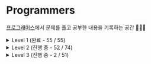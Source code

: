 # Programmers

[프로그래머스](https://programmers.co.kr/learn/challenges)에서 문제를 풀고 공부한 내용을 기록하는 공간 ✍🏻✨

<details>
<summary> Level 1 (완료 - 55 / 55) </summary>
<div markdown='1'>  
<br>
  
| No. | Title | Type | Blog |
|:------:|:-----:|:----:|:----:|
| 01 | [x만큼 간격이 있는 n개 숫자](https://github.com/limeorange/Programmers_Algorithm/blob/main/Level%201/Lv1_01%20x%EB%A7%8C%ED%81%BC%20%EA%B0%84%EA%B2%A9%EC%9D%B4%20%EC%9E%88%EB%8A%94%20n%EA%B0%9C%20%EC%88%AB%EC%9E%90.ipynb) | 연습문제 | |
| 02 | [직사각형 별찍기](https://github.com/limeorange/Programmers_Algorithm/blob/main/Level%201/Lv1_02%20%EC%A7%81%EC%82%AC%EA%B0%81%ED%98%95%20%EB%B3%84%EC%B0%8D%EA%B8%B0.ipynb) | 연습문제 |
| 03 | [핸드폰 번호 가리기](https://github.com/limeorange/Programmers_Algorithm/blob/main/Level%201/Lv1_03%20%ED%95%B8%EB%93%9C%ED%8F%B0%20%EB%B2%88%ED%98%B8%20%EA%B0%80%EB%A6%AC%EA%B8%B0.ipynb) | 연습문제 |
| 04 | [행렬의 덧셈](https://github.com/limeorange/Programmers_Algorithm/blob/main/Level%201/Lv1_04%20%ED%96%89%EB%A0%AC%EC%9D%98%20%EB%8D%A7%EC%85%88.ipynb) | 연습문제 |
| 05 | [평균 구하기](https://github.com/limeorange/Programmers_Algorithm/blob/main/Level%201/Lv1_05%20%ED%8F%89%EA%B7%A0%20%EA%B5%AC%ED%95%98%EA%B8%B0.ipynb) | 연습문제 |
| 06 | [하샤드 수](https://github.com/limeorange/Programmers_Algorithm/blob/main/Level%201/Lv1_06%20%ED%95%98%EC%83%A4%EB%93%9C%20%EC%88%98.ipynb) | 연습문제 |
| 07 | [최대공약수와 최소공배수](https://github.com/limeorange/Programmers_Algorithm/blob/main/Level%201/Lv1_07%20%EC%B5%9C%EB%8C%80%EA%B3%B5%EC%95%BD%EC%88%98%EC%99%80%20%EC%B5%9C%EC%86%8C%EA%B3%B5%EB%B0%B0%EC%88%98.ipynb) | 연습문제 |
| 08 | [제일 작은 수 제거하기](https://github.com/limeorange/Programmers_Algorithm/blob/main/Level%201/Lv1_08%20%EC%A0%9C%EC%9D%BC%20%EC%9E%91%EC%9D%80%20%EC%88%98%20%EC%A0%9C%EA%B1%B0%ED%95%98%EA%B8%B0.ipynb) | 연습문제 |
| 09 | [정수 내림차순으로 배치하기](https://github.com/limeorange/Programmers_Algorithm/blob/main/Level%201/Lv1_09%20%EC%A0%95%EC%88%98%20%EB%82%B4%EB%A6%BC%EC%B0%A8%EC%88%9C%EC%9C%BC%EB%A1%9C%20%EB%B0%B0%EC%B9%98%ED%95%98%EA%B8%B0.ipynb) | 연습문제 |
| 10 | [콜라츠 추측](https://github.com/limeorange/Programmers_Algorithm/blob/main/Level%201/Lv1_10%20%EC%BD%9C%EB%9D%BC%EC%B8%A0%20%EC%B6%94%EC%B8%A1.ipynb) | 연습문제 |
| 11 | [정수 제곱근 판별](https://github.com/limeorange/Programmers_Algorithm/blob/main/Level%201/Lv1_11%20%EC%A0%95%EC%88%98%20%EC%A0%9C%EA%B3%B1%EA%B7%BC%20%ED%8C%90%EB%B3%84.ipynb) | 연습문제 |
| 12 | [자릿수 더하기](https://github.com/limeorange/Programmers_Algorithm/blob/main/Level%201/Lv1_12%20%EC%9E%90%EB%A6%BF%EC%88%98%20%EB%8D%94%ED%95%98%EA%B8%B0.ipynb) | 연습문제 |
| 13 | [짝수와 홀수](https://github.com/limeorange/Programmers_Algorithm/blob/main/Level%201/Lv1_13%20%EC%A7%9D%EC%88%98%EC%99%80%20%ED%99%80%EC%88%98.ipynb) | 연습문제 |
| 14 | [자연수 뒤집어 배열로 만들기](https://github.com/limeorange/Programmers_Algorithm/blob/main/Level%201/Lv1_14%20%EC%9E%90%EC%97%B0%EC%88%98%20%EB%92%A4%EC%A7%91%EC%96%B4%20%EB%B0%B0%EC%97%B4%EB%A1%9C%20%EB%A7%8C%EB%93%A4%EA%B8%B0.ipynb) | 연습문제 |
| 15 | [이상한 문자 만들기](https://github.com/limeorange/Programmers_Algorithm/blob/main/Level%201/Lv1_15%20%EC%9D%B4%EC%83%81%ED%95%9C%20%EB%AC%B8%EC%9E%90%20%EB%A7%8C%EB%93%A4%EA%B8%B0.ipynb) | 연습문제 |
| 16 | [약수의 합](https://github.com/limeorange/Programmers_Algorithm/blob/main/Level%201/Lv1_16%20%EC%95%BD%EC%88%98%EC%9D%98%20%ED%95%A9.ipynb) |  연습문제 |
| 17 | [문자열을 정수로 바꾸기](https://github.com/limeorange/Programmers_Algorithm/blob/main/Level%201/Lv1_17%20%EB%AC%B8%EC%9E%90%EC%97%B4%EC%9D%84%20%EC%A0%95%EC%88%98%EB%A1%9C%20%EB%B0%94%EA%BE%B8%EA%B8%B0.ipynb) | 연습문제 |
| 18 | [소수 찾기](https://github.com/limeorange/Programmers_Algorithm/blob/main/Level%201/Lv1_18%20%EC%86%8C%EC%88%98%20%EC%B0%BE%EA%B8%B0.ipynb) | 연습문제 |
| 19 | [수박수박수박수박수박수?](https://github.com/limeorange/Programmers_Algorithm/blob/main/Level%201/Lv1_19%20%EC%88%98%EB%B0%95%EC%88%98%EB%B0%95%EC%88%98%EB%B0%95%EC%88%98%EB%B0%95%EC%88%98%EB%B0%95%EC%88%98%3F.ipynb) | 연습문제 |
| 20 | [시저 암호](https://github.com/limeorange/Programmers_Algorithm/blob/main/Level%201/Lv1_20%20%EC%8B%9C%EC%A0%80%20%EC%95%94%ED%98%B8.ipynb) | 연습문제 |
| 21 | [문자열 다루기 기본](https://github.com/limeorange/Programmers_Algorithm/blob/main/Level%201/Lv1_21%20%EB%AC%B8%EC%9E%90%EC%97%B4%20%EB%8B%A4%EB%A3%A8%EA%B8%B0%20%EA%B8%B0%EB%B3%B8.ipynb) | 연습문제 |
| 22 | [서울에서 김서방 찾기](https://github.com/limeorange/Programmers_Algorithm/blob/main/Level%201/Lv1_22%20%EC%84%9C%EC%9A%B8%EC%97%90%EC%84%9C%20%EA%B9%80%EC%84%9C%EB%B0%A9%20%EC%B0%BE%EA%B8%B0.ipynb) | 연습문제 |
| 23 | [문자열 내 p와 y의 개수](https://github.com/limeorange/Programmers_Algorithm/blob/main/Level%201/Lv1_23%20%EB%AC%B8%EC%9E%90%EC%97%B4%20%EB%82%B4%20p%EC%99%80%20y%EC%9D%98%20%EA%B0%9C%EC%88%98.ipynb) | 연습문제 |
| 24 | [문자열 내림차순으로 배치하기](https://github.com/limeorange/Programmers_Algorithm/blob/main/Level%201/Lv1_24%20%EB%AC%B8%EC%9E%90%EC%97%B4%20%EB%82%B4%EB%A6%BC%EC%B0%A8%EC%88%9C%EC%9C%BC%EB%A1%9C%20%EB%B0%B0%EC%B9%98%ED%95%98%EA%B8%B0.ipynb) | 연습문제 |
| 25 | [두 정수 사이의 합](https://github.com/limeorange/Programmers_Algorithm/blob/main/Level%201/Lv1_25%20%EB%91%90%20%EC%A0%95%EC%88%98%20%EC%82%AC%EC%9D%B4%EC%9D%98%20%ED%95%A9.ipynb) | 연습문제 |
| 26 | [문자열 내 마음대로 정렬하기](https://github.com/limeorange/Programmers_Algorithm/blob/main/Level%201/Lv1_26%20%EB%AC%B8%EC%9E%90%EC%97%B4%20%EB%82%B4%20%EB%A7%88%EC%9D%8C%EB%8C%80%EB%A1%9C%20%EC%A0%95%EB%A0%AC%ED%95%98%EA%B8%B0.ipynb) | 연습문제 |
| 27 | [같은 숫자는 싫어](https://github.com/limeorange/Programmers_Algorithm/blob/main/Level%201/Lv1_27%20%EA%B0%99%EC%9D%80%20%EC%88%AB%EC%9E%90%EB%8A%94%20%EC%8B%AB%EC%96%B4.ipynb) | 연습문제 |
| 28 | [나누어 떨어지는 숫자 배열](https://github.com/limeorange/Programmers_Algorithm/blob/main/Level%201/Lv1_28%20%EB%82%98%EB%88%84%EC%96%B4%20%EB%96%A8%EC%96%B4%EC%A7%80%EB%8A%94%20%EC%88%AB%EC%9E%90%20%EB%B0%B0%EC%97%B4.ipynb) | 연습문제 |
| 29 | [가운데 글자 가져오기](https://github.com/limeorange/Programmers_Algorithm/blob/main/Level%201/Lv1_29%20%EA%B0%80%EC%9A%B4%EB%8D%B0%20%EA%B8%80%EC%9E%90%20%EA%B0%80%EC%A0%B8%EC%98%A4%EA%B8%B0.ipynb) | 연습문제 |
| 30 | [2016년](https://github.com/limeorange/Programmers_Algorithm/blob/main/Level%201/Lv1_30%202016%EB%85%84.ipynb) | 연습문제 |
| 31 | [나머지가 1이 되는 수 찾기](https://github.com/limeorange/Programmers_Algorithm/blob/main/Level%201/Lv1_31%20%EB%82%98%EB%A8%B8%EC%A7%80%EA%B0%80%201%EC%9D%B4%20%EB%90%98%EB%8A%94%20%EC%88%98%20%EC%B0%BE%EA%B8%B0.ipynb) | 월간 코드 챌린지 시즌3 |
| 32 | [두 개 뽑아서 더하기](https://github.com/limeorange/Programmers_Algorithm/blob/main/Level%201/Lv1_32%20%EB%91%90%20%EA%B0%9C%20%EB%BD%91%EC%95%84%EC%84%9C%20%EB%8D%94%ED%95%98%EA%B8%B0.ipynb) | 월간 코드 챌린지 시즌1 |
| 33 | [부족한 금액 계산하기](https://github.com/limeorange/Programmers_Algorithm/blob/main/Level%201/Lv1_33%20%EB%B6%80%EC%A1%B1%ED%95%9C%20%EA%B8%88%EC%95%A1%20%EA%B3%84%EC%82%B0%ED%95%98%EA%B8%B0.ipynb) | 위클리 챌린지 |
| 34 | [최소직사각형](https://github.com/limeorange/Programmers_Algorithm/blob/main/Level%201/Lv1_34%20%EC%B5%9C%EC%86%8C%EC%A7%81%EC%82%AC%EA%B0%81%ED%98%95.ipynb) | 위클리 챌린지 |
| 35 | [완주하지 못한 선수](https://github.com/limeorange/Programmers_Algorithm/blob/main/Level%201/Lv1_35%20%EC%99%84%EC%A3%BC%ED%95%98%EC%A7%80%20%EB%AA%BB%ED%95%9C%20%EC%84%A0%EC%88%98.ipynb) | 해시 |
| 36 | [약수의 개수와 덧셈](https://github.com/limeorange/Programmers_Algorithm/blob/main/Level%201/Lv1_36%20%EC%95%BD%EC%88%98%EC%9D%98%20%EA%B0%9C%EC%88%98%EC%99%80%20%EB%8D%A7%EC%85%88.ipynb) | 월간 코드 챌린지 시즌2 |
| 37 | [음양 더하기](https://github.com/limeorange/Programmers_Algorithm/blob/main/Level%201/Lv1_37%20%EC%9D%8C%EC%96%91%20%EB%8D%94%ED%95%98%EA%B8%B0.ipynb) | 월간 코드 챌린지 시즌2 |
| 38 | [K번째수](https://github.com/limeorange/Programmers_Algorithm/blob/main/Level%201/Lv1_38%20K%EB%B2%88%EC%A7%B8%EC%88%98.ipynb) | 정렬 |
| 39 | [없는 숫자 더하기](https://github.com/limeorange/Programmers_Algorithm/blob/main/Level%201/Lv1_39%20%EC%97%86%EB%8A%94%20%EC%88%AB%EC%9E%90%20%EB%8D%94%ED%95%98%EA%B8%B0.ipynb) | 월간 코드 챌린지 시즌3 |
| 40 | [소수 만들기](https://github.com/limeorange/Programmers_Algorithm/blob/main/Level%201/Lv1_40%20%EC%86%8C%EC%88%98%20%EB%A7%8C%EB%93%A4%EA%B8%B0.ipynb) | Summer/Winter Coding(~2018) |
| 41 | [체육복](https://github.com/limeorange/Programmers_Algorithm/blob/main/Level%201/Lv1_41%20%EC%B2%B4%EC%9C%A1%EB%B3%B5.ipynb) | 탐욕법(Greedy) | 
| 42 | [신규 아이디 추천](https://github.com/limeorange/Programmers_Algorithm/blob/main/Level%201/Lv1_42%20%EC%8B%A0%EA%B7%9C%20%EC%95%84%EC%9D%B4%EB%94%94%20%EC%B6%94%EC%B2%9C.ipynb) | 2021 KAKAO BLIND RECRUITMENT |
| 43 | [숫자 문자열과 영단어](https://github.com/limeorange/Programmers_Algorithm/blob/main/Level%201/Lv1_43%20%EC%88%AB%EC%9E%90%20%EB%AC%B8%EC%9E%90%EC%97%B4%EA%B3%BC%20%EC%98%81%EB%8B%A8%EC%96%B4.ipynb) | 2021 카카오 채용연계형 인턴십 |
| 44 | [내적](https://github.com/limeorange/Programmers_Algorithm/blob/main/Level%201/Lv1_44%20%EB%82%B4%EC%A0%81.ipynb) | 월간 코드 챌린지 시즌1 |
| 45 | [모의고사](https://github.com/limeorange/Programmers_Algorithm/blob/main/Level%201/Lv1_45%20%EB%AA%A8%EC%9D%98%EA%B3%A0%EC%82%AC.ipynb) | 완전탐색 |
| 46 | [폰켓몬](https://github.com/limeorange/Programmers_Algorithm/blob/main/Level%201/Lv1_46%20%ED%8F%B0%EC%BC%93%EB%AA%AC.ipynb) | 찾아라 프로그래밍 마에스터 |
| 47 | [예산](https://github.com/limeorange/Programmers_Algorithm/blob/main/Level%201/Lv1_47%20%EC%98%88%EC%82%B0.ipynb) | Summer/Winter Coding(~2018) |
| 48 | [신고 결과 받기](https://github.com/limeorange/Programmers_Algorithm/blob/main/Level%201/Lv1_48%20%EC%8B%A0%EA%B3%A0%20%EA%B2%B0%EA%B3%BC%20%EB%B0%9B%EA%B8%B0.ipynb) | 2022 KAKAO BLIND RECRUITMENT |
| 49 | [실패율](https://github.com/limeorange/Programmers_Algorithm/blob/main/Level%201/Lv1_49%20%EC%8B%A4%ED%8C%A8%EC%9C%A8.ipynb) | 2019 KAKAO BLIND RECRUITMENT |
| 50 | [크레인 인형뽑기 게임](https://github.com/limeorange/Programmers_Algorithm/blob/main/Level%201/Lv1_50%20%ED%81%AC%EB%A0%88%EC%9D%B8%20%EC%9D%B8%ED%98%95%EB%BD%91%EA%B8%B0%20%EA%B2%8C%EC%9E%84.ipynb) | 2019 카카오 개발자 겨울 인턴십 |
| 51 | [[1차] 다트 게임](https://github.com/limeorange/Programmers_Algorithm/blob/main/Level%201/Lv1_51%20%5B1%EC%B0%A8%5D%20%EB%8B%A4%ED%8A%B8%20%EA%B2%8C%EC%9E%84.ipynb) | 2018 KAKAO BLIND RECRUITMENT |
| 52 | [로또의 최고 순위와 최저 순위](https://github.com/limeorange/Programmers_Algorithm/blob/main/Level%201/Lv1_52%20%EB%A1%9C%EB%98%90%EC%9D%98%20%EC%B5%9C%EA%B3%A0%20%EC%88%9C%EC%9C%84%EC%99%80%20%EC%B5%9C%EC%A0%80%20%EC%88%9C%EC%9C%84.ipynb) | 2021 Dev-Matching: 웹 백엔드 개발자(상반기) |
| 53 | [키패드 누르기](https://github.com/limeorange/Programmers_Algorithm/blob/main/Level%201/Lv1_53%20%ED%82%A4%ED%8C%A8%EB%93%9C%20%EB%88%84%EB%A5%B4%EA%B8%B0.ipynb) | 2020 카카오 인턴십 |
| 54 | [3진법 뒤집기](https://github.com/limeorange/Programmers_Algorithm/blob/main/Level%201/Lv1_54%203%EC%A7%84%EB%B2%95%20%EB%92%A4%EC%A7%91%EA%B8%B0.ipynb) | 월간 코드 챌린지 시즌1 |
| 55 | [[1차] 비밀지도](https://github.com/limeorange/Programmers_Algorithm/blob/main/Level%201/Lv1_55%20%5B1%EC%B0%A8%5D%20%EB%B9%84%EB%B0%80%EC%A7%80%EB%8F%84.ipynb) | 2018 KAKAO BLIND RECRUITMENT |
| 56 |  |  |  |

  </div>
</details>

<details>
<summary> Level 2 (진행 중 - 52 / 74) </summary>
<div markdown='1'>  
<br>
  
| No. | Title | Type | Blog |
|:------:|:-----:|:----:|:----:|
| 01 | [최솟값 만들기](https://github.com/limeorange/Programmers_Algorithm/blob/main/Level%202/Lv2_01%20%EC%B5%9C%EC%86%9F%EA%B0%92%20%EB%A7%8C%EB%93%A4%EA%B8%B0.ipynb) | 연습문제 | [🍊](https://velog.io/@limeorange/%ED%94%84%EB%A1%9C%EA%B7%B8%EB%9E%98%EB%A8%B8%EC%8A%A4-Python-%EC%B5%9C%EC%86%9F%EA%B0%92-%EB%A7%8C%EB%93%A4%EA%B8%B0) |
| 02 | [행렬의 곱셈](https://github.com/limeorange/Programmers_Algorithm/blob/main/Level%202/Lv2_02%20%ED%96%89%EB%A0%AC%EC%9D%98%20%EA%B3%B1%EC%85%88.ipynb) | 연습문제 | [🍊](https://velog.io/@limeorange/%ED%94%84%EB%A1%9C%EA%B7%B8%EB%9E%98%EB%A8%B8%EC%8A%A4-Python-%ED%96%89%EB%A0%AC%EC%9D%98-%EA%B3%B1%EC%85%88) |
| 03 | [최댓값과 최솟값](https://github.com/limeorange/Programmers_Algorithm/blob/main/Level%202/Lv2_03%20%EC%B5%9C%EB%8C%93%EA%B0%92%EA%B3%BC%20%EC%B5%9C%EC%86%9F%EA%B0%92.ipynb) | 연습문제 | [🍊](https://velog.io/@limeorange/%ED%94%84%EB%A1%9C%EA%B7%B8%EB%9E%98%EB%A8%B8%EC%8A%A4-Python-%EC%B5%9C%EB%8C%93%EA%B0%92%EA%B3%BC-%EC%B5%9C%EC%86%9F%EA%B0%92) |
| 04 | [N개의 최소공배수](https://github.com/limeorange/Programmers_Algorithm/blob/main/Level%202/Lv2_04%20N%EA%B0%9C%EC%9D%98%20%EC%B5%9C%EC%86%8C%EA%B3%B5%EB%B0%B0%EC%88%98.ipynb) | 연습문제 | [🍊](https://velog.io/@limeorange/%ED%94%84%EB%A1%9C%EA%B7%B8%EB%9E%98%EB%A8%B8%EC%8A%A4-Python-N%EA%B0%9C%EC%9D%98-%EC%B5%9C%EC%86%8C%EA%B3%B5%EB%B0%B0%EC%88%98) |
| 05 | [JadenCase 문자열 만들기](https://github.com/limeorange/Programmers_Algorithm/blob/main/Level%202/Lv2_05%20JadenCase%20%EB%AC%B8%EC%9E%90%EC%97%B4%20%EB%A7%8C%EB%93%A4%EA%B8%B0.ipynb) | 연습문제 | [🍊](https://velog.io/@limeorange/%ED%94%84%EB%A1%9C%EA%B7%B8%EB%9E%98%EB%A8%B8%EC%8A%A4-Python-JadenCase-%EB%AC%B8%EC%9E%90%EC%97%B4-%EB%A7%8C%EB%93%A4%EA%B8%B0) |
| 06 | [숫자의 표현](https://github.com/limeorange/Programmers_Algorithm/blob/main/Level%202/Lv2_06%20%EC%88%AB%EC%9E%90%EC%9D%98%20%ED%91%9C%ED%98%84.ipynb) | 연습문제 | [🍊](https://velog.io/@limeorange/%ED%94%84%EB%A1%9C%EA%B7%B8%EB%9E%98%EB%A8%B8%EC%8A%A4-Python-%EC%88%AB%EC%9E%90%EC%9D%98-%ED%91%9C%ED%98%84) |
| 07 | [모음 사전](https://github.com/limeorange/Programmers_Algorithm/blob/main/Level%202/Lv2_07%20%EB%AA%A8%EC%9D%8C%20%EC%82%AC%EC%A0%84.ipynb) | 위클리 챌린지 | [🍊](https://velog.io/@limeorange/%ED%94%84%EB%A1%9C%EA%B7%B8%EB%9E%98%EB%A8%B8%EC%8A%A4-Python-dky9qcpp) |
| 08 | [올바른 괄호](https://github.com/limeorange/Programmers_Algorithm/blob/main/Level%202/Lv2_08%20%EC%98%AC%EB%B0%94%EB%A5%B8%20%EA%B4%84%ED%98%B8.ipynb) | 연습문제 | [🍊](https://velog.io/@limeorange/%ED%94%84%EB%A1%9C%EA%B7%B8%EB%9E%98%EB%A8%B8%EC%8A%A4-Python-%EC%98%AC%EB%B0%94%EB%A5%B8-%EA%B4%84%ED%98%B8) |
| 09 | [오픈채팅방](https://github.com/limeorange/Programmers_Algorithm/blob/main/Level%202/Lv2_09%20%EC%98%A4%ED%94%88%EC%B1%84%ED%8C%85%EB%B0%A9.ipynb) | 2019 KAKAO BLIND RECRUITMENT | [🍊](https://velog.io/@limeorange/%ED%94%84%EB%A1%9C%EA%B7%B8%EB%9E%98%EB%A8%B8%EC%8A%A4-Python-%EC%98%A4%ED%94%88%EC%B1%84%ED%8C%85%EB%B0%A9) |
| 10 | [기능 개발](https://github.com/limeorange/Programmers_Algorithm/blob/main/Level%202/Lv2_10%20%EA%B8%B0%EB%8A%A5%20%EA%B0%9C%EB%B0%9C.ipynb) | 스택/큐 | [🍊](https://velog.io/@limeorange/%ED%94%84%EB%A1%9C%EA%B7%B8%EB%9E%98%EB%A8%B8%EC%8A%A4-Python-%EA%B8%B0%EB%8A%A5-%EA%B0%9C%EB%B0%9C) |
| 11 | [수식 최대화](https://github.com/limeorange/Programmers_Algorithm/blob/main/Level%202/Lv2_11%20%EC%88%98%EC%8B%9D%20%EC%B5%9C%EB%8C%80%ED%99%94.ipynb) | 2020 카카오 인턴십 | [🍊](https://velog.io/@limeorange/%ED%94%84%EB%A1%9C%EA%B7%B8%EB%9E%98%EB%A8%B8%EC%8A%A4-Python-%EC%88%98%EC%8B%9D-%EC%B5%9C%EB%8C%80%ED%99%94) |
| 12 | [[1차] 뉴스 클러스터링](https://github.com/limeorange/Programmers_Algorithm/blob/main/Level%202/Lv2_12%20%5B1%EC%B0%A8%5D%20%EB%89%B4%EC%8A%A4%20%ED%81%B4%EB%9F%AC%EC%8A%A4%ED%84%B0%EB%A7%81.ipynb) | 2018 KAKAO BLIND RECRUITMENT | [🍊](https://velog.io/@limeorange/%ED%94%84%EB%A1%9C%EA%B7%B8%EB%9E%98%EB%A8%B8%EC%8A%A4-Python-1%EC%B0%A8-%EB%89%B4%EC%8A%A4-%ED%81%B4%EB%9F%AC%EC%8A%A4%ED%84%B0%EB%A7%81) |
| 13 | [다음 큰 숫자](https://github.com/limeorange/Programmers_Algorithm/blob/main/Level%202/Lv2_13%20%EB%8B%A4%EC%9D%8C%20%ED%81%B0%20%EC%88%AB%EC%9E%90.ipynb) | 연습문제 | [🍊](https://velog.io/@limeorange/%ED%94%84%EB%A1%9C%EA%B7%B8%EB%9E%98%EB%A8%B8%EC%8A%A4-Python-%EB%8B%A4%EC%9D%8C-%ED%81%B0-%EC%88%AB%EC%9E%90) |
| 14 | [피보나치 수](https://github.com/limeorange/Programmers_Algorithm/blob/main/Level%202/Lv2_14%20%ED%94%BC%EB%B3%B4%EB%82%98%EC%B9%98%20%EC%88%98.ipynb) | 연습문제 | [🍊](https://velog.io/@limeorange/%ED%94%84%EB%A1%9C%EA%B7%B8%EB%9E%98%EB%A8%B8%EC%8A%A4-Python-%ED%94%BC%EB%B3%B4%EB%82%98%EC%B9%98-%EC%88%98) |
| 15 | [피로도](https://github.com/limeorange/Programmers_Algorithm/blob/main/Level%202/Lv2_15%20%ED%94%BC%EB%A1%9C%EB%8F%84.ipynb) | 위클리 챌린지 | [🍊](https://velog.io/@limeorange/%ED%94%84%EB%A1%9C%EA%B7%B8%EB%9E%98%EB%A8%B8%EC%8A%A4-Python-%ED%94%BC%EB%A1%9C%EB%8F%84) |
| 16 | [스킬트리](https://github.com/limeorange/Programmers_Algorithm/blob/main/Level%202/Lv2_16%20%EC%8A%A4%ED%82%AC%ED%8A%B8%EB%A6%AC.ipynb) | Summer/Winter Coding(~2018) | [🍊](https://velog.io/@limeorange/%ED%94%84%EB%A1%9C%EA%B7%B8%EB%9E%98%EB%A8%B8%EC%8A%A4-Python-%EC%8A%A4%ED%82%AC%ED%8A%B8%EB%A6%AC) |
| 17 | [전화번호 목록](https://github.com/limeorange/Programmers_Algorithm/blob/main/Level%202/Lv2_17%20%EC%A0%84%ED%99%94%EB%B2%88%ED%98%B8%20%EB%AA%A9%EB%A1%9D.ipynb) | 해시 | [🍊](https://velog.io/@limeorange/%EC%A0%84%ED%99%94%EB%B2%88%ED%98%B8-%EB%AA%A9%EB%A1%9D) |
| 18 | [가장 큰 수](https://github.com/limeorange/Programmers_Algorithm/blob/main/Level%202/Lv2_18%20%EA%B0%80%EC%9E%A5%20%ED%81%B0%20%EC%88%98.ipynb) | 정렬 | [🍊](https://velog.io/@limeorange/%ED%94%84%EB%A1%9C%EA%B7%B8%EB%9E%98%EB%A8%B8%EC%8A%A4-Python-%EA%B0%80%EC%9E%A5-%ED%81%B0-%EC%88%98) |
| 19 | [영어 끝말잇기](https://github.com/limeorange/Programmers_Algorithm/blob/main/Level%202/Lv2_19%20%EC%98%81%EC%96%B4%20%EB%81%9D%EB%A7%90%EC%9E%87%EA%B8%B0.ipynb) | Summer/Winter Coding(~2018) | [🍊](https://velog.io/@limeorange/%ED%94%84%EB%A1%9C%EA%B7%B8%EB%9E%98%EB%A8%B8%EC%8A%A4-Python-%EC%98%81%EC%96%B4-%EB%81%9D%EB%A7%90%EC%9E%87%EA%B8%B0) |
| 20 | [위장](https://github.com/limeorange/Programmers_Algorithm/blob/main/Level%202/Lv2_20%20%EC%9C%84%EC%9E%A5.ipynb) | 해시 | [🍊](https://velog.io/@limeorange/%ED%94%84%EB%A1%9C%EA%B7%B8%EB%9E%98%EB%A8%B8%EC%8A%A4-Python-%EC%9C%84%EC%9E%A5) |
| 21 | [메뉴 리뉴얼](https://github.com/limeorange/Programmers_Algorithm/blob/main/Level%202/Lv2_21%20%EB%A9%94%EB%89%B4%20%EB%A6%AC%EB%89%B4%EC%96%BC.ipynb) | 2021 KAKAO BLIND RECRUITMENT | [🍊](https://velog.io/@limeorange/%ED%94%84%EB%A1%9C%EA%B7%B8%EB%9E%98%EB%A8%B8%EC%8A%A4-Python-%EB%A9%94%EB%89%B4-%EB%A6%AC%EB%89%B4%EC%96%BC) |
| 22 | [소수 찾기](https://github.com/limeorange/Programmers_Algorithm/blob/main/Level%202/Lv2_22%20%EC%86%8C%EC%88%98%20%EC%B0%BE%EA%B8%B0.ipynb) | 완전탐색 | [🍊](https://velog.io/@limeorange/%ED%94%84%EB%A1%9C%EA%B7%B8%EB%9E%98%EB%A8%B8%EC%8A%A4-Python-%EC%86%8C%EC%88%98-%EC%B0%BE%EA%B8%B0) |
| 23 | [카펫](https://github.com/limeorange/Programmers_Algorithm/blob/main/Level%202/Lv2_23%20%EC%B9%B4%ED%8E%AB.ipynb) | 완전탐색 | [🍊](https://velog.io/@limeorange/%ED%94%84%EB%A1%9C%EA%B7%B8%EB%9E%98%EB%A8%B8%EC%8A%A4-Python-%EC%B9%B4%ED%8E%AB) |
| 24 | [H-Index](https://github.com/limeorange/Programmers_Algorithm/blob/main/Level%202/Lv2_24%20H-Index.ipynb) | 정렬 | [🍊](https://velog.io/@limeorange/%ED%94%84%EB%A1%9C%EA%B7%B8%EB%9E%98%EB%A8%B8%EC%8A%A4-Python-3mqbufc3) |
| 25 | [더 맵게](https://github.com/limeorange/Programmers_Algorithm/blob/main/Level%202/Lv2_25%20%EB%8D%94%20%EB%A7%B5%EA%B2%8C.ipynb) | 힙(Heap) | [🍊](https://velog.io/@limeorange/%ED%94%84%EB%A1%9C%EA%B7%B8%EB%9E%98%EB%A8%B8%EC%8A%A4-Python-%EB%8D%94-%EB%A7%B5%EA%B2%8C) |
| 26 | [[3차] 파일명 정렬](https://github.com/limeorange/Programmers_Algorithm/blob/main/Level%202/Lv2_26%20%5B3%EC%B0%A8%5D%20%ED%8C%8C%EC%9D%BC%EB%AA%85%20%EC%A0%95%EB%A0%AC.ipynb) | 2018 KAKAO BLIND RECRUITMENT | [🍊](https://velog.io/@limeorange/%ED%94%84%EB%A1%9C%EA%B7%B8%EB%9E%98%EB%A8%B8%EC%8A%A4-Python-3%EC%B0%A8-%ED%8C%8C%EC%9D%BC%EB%AA%85-%EC%A0%95%EB%A0%AC) |
| 27 | [[1차] 프렌즈4블록](https://github.com/limeorange/Programmers_Algorithm/blob/main/Level%202/Lv2_27%20%5B1%EC%B0%A8%5D%20%ED%94%84%EB%A0%8C%EC%A6%884%EB%B8%94%EB%A1%9D.ipynb) | 2018 KAKAO BLIND RECRUITMENT | [🍊](https://velog.io/@limeorange/%ED%94%84%EB%A1%9C%EA%B7%B8%EB%9E%98%EB%A8%B8%EC%8A%A4-Python-1%EC%B0%A8-%ED%94%84%EB%A0%8C%EC%A6%884%EB%B8%94%EB%A1%9D) |
| 28 | [다리를 지나는 트럭](https://github.com/limeorange/Programmers_Algorithm/blob/main/Level%202/Lv2_28%20%EB%8B%A4%EB%A6%AC%EB%A5%BC%20%EC%A7%80%EB%82%98%EB%8A%94%20%ED%8A%B8%EB%9F%AD.ipynb) | 스택/큐 | [🍊](https://velog.io/@limeorange/%ED%94%84%EB%A1%9C%EA%B7%B8%EB%9E%98%EB%A8%B8%EC%8A%A4-Python-%EB%8B%A4%EB%A6%AC%EB%A5%BC-%EC%A7%80%EB%82%98%EB%8A%94-%ED%8A%B8%EB%9F%AD) |
| 29 | [줄 서는 방법](https://github.com/limeorange/Programmers_Algorithm/blob/main/Level%202/Lv2_29%20%EC%A4%84%20%EC%84%9C%EB%8A%94%20%EB%B0%A9%EB%B2%95.ipynb) | 연습문제 | [🍊](https://velog.io/@limeorange/%ED%94%84%EB%A1%9C%EA%B7%B8%EB%9E%98%EB%A8%B8%EC%8A%A4-Python-%EC%A4%84-%EC%84%9C%EB%8A%94-%EB%B0%A9%EB%B2%95) |
| 30 | [프린터](https://github.com/limeorange/Programmers_Algorithm/blob/main/Level%202/Lv2_30%20%ED%94%84%EB%A6%B0%ED%84%B0.ipynb) | 스택/큐 | [🍊](https://velog.io/@limeorange/%ED%94%84%EB%A1%9C%EA%B7%B8%EB%9E%98%EB%A8%B8%EC%8A%A4-Python-%ED%94%84%EB%A6%B0%ED%84%B0) |
| 31 | [멀리 뛰기](https://github.com/limeorange/Programmers_Algorithm/blob/main/Level%202/Lv2_31%20%EB%A9%80%EB%A6%AC%20%EB%9B%B0%EA%B8%B0.ipynb) | 연습문제 | [🍊](https://velog.io/@limeorange/%ED%94%84%EB%A1%9C%EA%B7%B8%EB%9E%98%EB%A8%B8%EC%8A%A4-Python-%EB%A9%80%EB%A6%AC-%EB%9B%B0%EA%B8%B0) |
| 32 | [구명보트](https://github.com/limeorange/Programmers_Algorithm/blob/main/Level%202/Lv2_32%20%EA%B5%AC%EB%AA%85%EB%B3%B4%ED%8A%B8.ipynb) | 탐욕법(Greedy) | [🍊](https://velog.io/@limeorange/%ED%94%84%EB%A1%9C%EA%B7%B8%EB%9E%98%EB%A8%B8%EC%8A%A4-Python-%EA%B5%AC%EB%AA%85%EB%B3%B4%ED%8A%B8) |
| 33 | [주식가격](https://github.com/limeorange/Programmers_Algorithm/blob/main/Level%202/Lv2_33%20%EC%A3%BC%EC%8B%9D%EA%B0%80%EA%B2%A9.ipynb) | 스택/큐 | [🍊](https://velog.io/@limeorange/%ED%94%84%EB%A1%9C%EA%B7%B8%EB%9E%98%EB%A8%B8%EC%8A%A4-Python-%EC%A3%BC%EC%8B%9D%EA%B0%80%EA%B2%A9) |
| 34 | [큰 수 만들기](https://github.com/limeorange/Programmers_Algorithm/blob/main/Level%202/Lv2_34%20%ED%81%B0%20%EC%88%98%20%EB%A7%8C%EB%93%A4%EA%B8%B0.ipynb) | 탐욕법(Greedy) | [🍊](https://velog.io/@limeorange/%ED%94%84%EB%A1%9C%EA%B7%B8%EB%9E%98%EB%A8%B8%EC%8A%A4Python-x%EB%A7%8C%ED%81%BC-%EA%B0%84%EA%B2%A9%EC%9D%B4-%EC%9E%88%EB%8A%94-n%EA%B0%9C-%EC%88%AB%EC%9E%90-84mkrvun) |
| 35 | [짝지어 제거하기](https://github.com/limeorange/Programmers_Algorithm/blob/main/Level%202/Lv2_35%20%EC%A7%9D%EC%A7%80%EC%96%B4%20%EC%A0%9C%EA%B1%B0%ED%95%98%EA%B8%B0.ipynb) | 2017 팁스타운 | [🍊](https://velog.io/@limeorange/%ED%94%84%EB%A1%9C%EA%B7%B8%EB%9E%98%EB%A8%B8%EC%8A%A4-Python-%EC%A7%9D%EC%A7%80%EC%96%B4-%EC%A0%9C%EA%B1%B0%ED%95%98%EA%B8%B0) |
| 36 | [주차 요금 계산](https://github.com/limeorange/Programmers_Algorithm/blob/main/Level%202/Lv2_36%20%EC%A3%BC%EC%B0%A8%20%EC%9A%94%EA%B8%88%20%EA%B3%84%EC%82%B0.ipynb) | 2022 KAKAO BLIND RECRUITMENT | [🍊](https://velog.io/@limeorange/%ED%94%84%EB%A1%9C%EA%B7%B8%EB%9E%98%EB%A8%B8%EC%8A%A4-Python-%EC%A3%BC%EC%B0%A8-%EC%9A%94%EA%B8%88-%EA%B3%84%EC%82%B0) |
| 37 | [순위 검색](https://github.com/limeorange/Programmers_Algorithm/blob/main/Level%202/Lv2_37%20%EC%88%9C%EC%9C%84%20%EA%B2%80%EC%83%89.ipynb) | 2021 KAKAO BLIND RECRUITMENT | [🍊](https://velog.io/@limeorange/%ED%94%84%EB%A1%9C%EA%B7%B8%EB%9E%98%EB%A8%B8%EC%8A%A4-Python-%EC%88%9C%EC%9C%84-%EA%B2%80%EC%83%89) |
| 38 | [가장 큰 정사각형 찾기](https://github.com/limeorange/Programmers_Algorithm/blob/main/Level%202/Lv2_38%20%EA%B0%80%EC%9E%A5%20%ED%81%B0%20%EC%A0%95%EC%82%AC%EA%B0%81%ED%98%95%20%EC%B0%BE%EA%B8%B0.ipynb) | 연습문제 | [🍊](https://velog.io/@limeorange/%ED%94%84%EB%A1%9C%EA%B7%B8%EB%9E%98%EB%A8%B8%EC%8A%A4-Python-pbepep3x) |
| 39 | [멀쩡한 사각형](https://github.com/limeorange/Programmers_Algorithm/blob/main/Level%202/Lv2_39%20%EB%A9%80%EC%A9%A1%ED%95%9C%20%EC%82%AC%EA%B0%81%ED%98%95.ipynb) | Summer/Winter Coding(2019) | [🍊](https://velog.io/@limeorange/%ED%94%84%EB%A1%9C%EA%B7%B8%EB%9E%98%EB%A8%B8%EC%8A%A4-Python-%EB%A9%80%EC%A9%A1%ED%95%9C-%EC%82%AC%EA%B0%81%ED%98%95) |
| 40 | [[3차] 방금그곡](https://github.com/limeorange/Programmers_Algorithm/blob/main/Level%202/Lv2_40%20%5B3%EC%B0%A8%5D%20%EB%B0%A9%EA%B8%88%EA%B7%B8%EA%B3%A1.ipynb) | 2018 KAKAO BLIND RECRUITMENT | [🍋]() |
| 41 | [땅따먹기](https://github.com/limeorange/Programmers_Algorithm/blob/main/Level%202/Lv2_41%20%EB%95%85%EB%94%B0%EB%A8%B9%EA%B8%B0.ipynb) | 연습문제 | [🍋]() |
| 42 | [숫자 블록](https://github.com/limeorange/Programmers_Algorithm/blob/main/Level%202/Lv2_42%20%EC%88%AB%EC%9E%90%20%EB%B8%94%EB%A1%9D.ipynb) | 연습문제 | [🍋]() | 
| 43 | [점프와 순간 이동](https://github.com/limeorange/Programmers_Algorithm/blob/main/Level%202/Lv2_43%20%EC%A0%90%ED%94%84%EC%99%80%20%EC%88%9C%EA%B0%84%20%EC%9D%B4%EB%8F%99.ipynb) | Summer/Winter Coding(~2018) | [🍋]() |
| 44 | [[3차] n진수 게임](https://github.com/limeorange/Programmers_Algorithm/blob/main/Level%202/Lv2_44%20%5B3%EC%B0%A8%5D%20n%EC%A7%84%EC%88%98%20%EA%B2%8C%EC%9E%84.ipynb) | 2018 KAKAO BLIND RECRUITMENT | [🍋]() |
| 45 | [문자열 압축](https://github.com/limeorange/Programmers_Algorithm/blob/main/Level%202/Lv2_45%20%EB%AC%B8%EC%9E%90%EC%97%B4%20%EC%95%95%EC%B6%95.ipynb) | 2020 KAKAO BLIND RECRUITMENT | [🍋]() |
| 46 | [[1차] 캐시](https://github.com/limeorange/Programmers_Algorithm/blob/main/Level%202/Lv2_46%20%5B1%EC%B0%A8%5D%20%EC%BA%90%EC%8B%9C.ipynb) | 2018 KAKAO BLIND RECRUITMENT | [🍋]() |
| 47 | [귤 고르기](https://github.com/limeorange/Programmers_Algorithm/blob/main/Level%202/Lv2_47%20%EA%B7%A4%20%EA%B3%A0%EB%A5%B4%EA%B8%B0.ipynb) | 연습문제 | [🍋]() |
| 48 | [택배 배달과 수거하기](https://github.com/limeorange/Programmers_Algorithm/blob/main/Level%202/Lv2_48_%ED%83%9D%EB%B0%B0%20%EB%B0%B0%EB%8B%AC%EA%B3%BC%20%EC%88%98%EA%B1%B0%ED%95%98%EA%B8%B0.ipynb) | 2023 KAKAO BLIND RECRUITMENT | [🍋]() |
| 49 | [게임 맵 최단거리](https://github.com/limeorange/Programmers_Algorithm/blob/main/Level%202/Lv2_49%20%EA%B2%8C%EC%9E%84%20%EB%A7%B5%20%EC%B5%9C%EB%8B%A8%EA%B1%B0%EB%A6%AC.ipynb) | 깊이/너비 우선 탐색(DFS/BFS) | [🍋]() |
| 50 | [호텔 대실](https://github.com/limeorange/Programmers_Algorithm/blob/main/Level%202/Lv2_50%20%ED%98%B8%ED%85%94%20%EB%8C%80%EC%8B%A4.ipynb) | 연습문제 | [🍋]() |
| 51 | [이모티콘 할인행사](https://github.com/limeorange/Programmers_Algorithm/blob/main/Level%202/Lv2_51%20%EC%9D%B4%EB%AA%A8%ED%8B%B0%EC%BD%98%20%ED%95%A0%EC%9D%B8%ED%96%89%EC%82%AC.ipynb) | 2023 KAKAO BLIND RECRUITMENT | [🍋]() |
| 52 | [타겟 넘버](https://github.com/limeorange/Programmers_Algorithm/blob/main/Level%202/Lv2_52%20%ED%83%80%EA%B2%9F%20%EB%84%98%EB%B2%84.ipynb) | 깊이/너비 우선 탐색(DFS/BFS) | [🍋]() |
| 53 | []() |  | [🍋]() |
| 54 | []() |  | [🍋]() |
  
  
  </div>
</details>

<details>
<summary> Level 3 (진행 중 - 2 / 51) </summary>
<div markdown='1'>  
<br>
  
| No. | Title | Type | Blog |
|:------:|:-----:|:----:|:----:|
| 01 | [보석 쇼핑](https://github.com/limeorange/Programmers_Algorithm/blob/main/Level%203/Lv3_01%20%EB%B3%B4%EC%84%9D%20%EC%87%BC%ED%95%91.ipynb) | 2020 카카오 인턴십 | [🍋]() |
| 02 | [[1차] 셔틀버스](https://github.com/limeorange/Programmers_Algorithm/blob/main/Level%203/Lv3_02%20%EC%85%94%ED%8B%80%EB%B2%84%EC%8A%A4.ipynb) | 2018 KAKAO BLIND RECRUITMENT | [🍋]() |
| 03 |  |  |  |

 </div>
</details>

